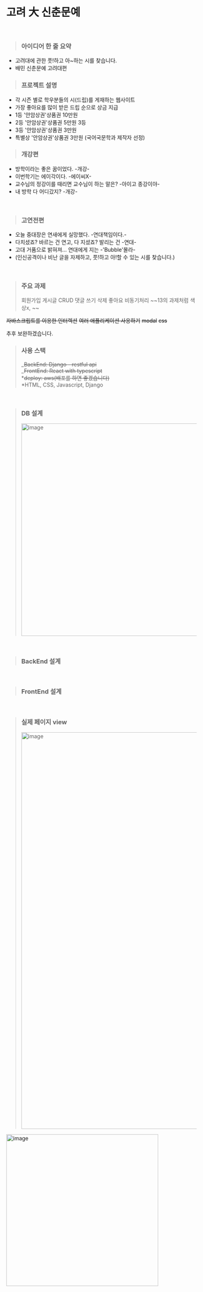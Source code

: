 # 고려 大 신춘문예

<br/>

> ### 아이디어 한 줄 요약

- 고려대에 관한 풋!하고 아~하는 시를 찾습니다.
- 배민 신춘문예 고려대편
  <br/>

> ### 프로젝트 설명

- 각 시즌 별로 학우분들의 시(드립)를 게재하는 웹사이트
- 가장 좋아요를 많이 받은 드립 순으로 상금 지급
- 1등 '안암상권'상품권 10만원
- 2등 '안암상권'상품권 5만원 3등
- 3등 '안암상권'상품권 3만원
- 특별상 '안암상권'상품권 3만원 (국어국문학과 제작자 선정)

> ### 개강편

- 방학이라는 좋은 꿈이었다. -개강-
- 이번학기는 에이각이다. -에이씨X-
- 교수님의 정강이를 때리면 교수님이 하는 말은? -아이고 종강이야-
- 내 방학 다 어디갔지? -개강-

<br/>

> ### 고연전편

- 오늘 중대장은 연새에게 실망했다. -연대책임이다.-
- 다치셨죠? 바르는 건 연고, 다 지셨죠? 발리는 건 -연대-
- 고대 거품으로 밝혀져... 연대에게 지는 -'Bubble'몰라-
- (인신공격이나 비난 글을 자제하고, 풋!하고 아!할 수 있는 시를 찾습니다.)

<br/>

> ### 주요 과제
>
> 회원가입
> 게시글 CRUD
> 댓글 쓰기 삭제
> 좋아요 비동기처리 ~~13의 과제처럼 색상x, ~~

~~자바스크립트를 이용한 인터렉션~~
~~여러 애플리케이션 사용하기~~
~~modal~~
~~css~~

추후 보완하겠습니다.

> ### 사용 스택
>
> _~~BackEnd: Django - restful api~~
> <br/>
> _~~FrontEnd: React with typescript~~
> <br/>
> *~~deploy: aws(배포를 하면 좋겠습니다)~~
> <br/>
> *HTML, CSS, Javascript, Django

<br/>

> ### DB 설계
>
> <img width="563" alt="image" src="https://user-images.githubusercontent.com/55613446/183372232-610dea0a-abd6-4aa4-99ca-53e8c4bb82b6.png">

<br/>

> ### BackEnd 설계

<br/>

> ### FrontEnd 설계

<br/>

> ### 실제 페이지 view
> <img width="1051" alt="image" src="https://user-images.githubusercontent.com/55613446/183384697-edd465a8-7055-49a5-884d-266081e7ea1f.png">
<img width="402" alt="image" src="https://user-images.githubusercontent.com/55613446/183384835-e7e8789b-9f34-402b-b4b1-a1251a3e76ac.png">


<br/>
